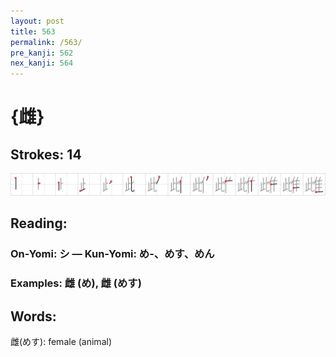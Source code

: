```yaml
---
layout: post
title: 563
permalink: /563/
pre_kanji: 562
nex_kanji: 564
---
```


# {雌}

## Strokes: 14

<div class="stroke"><img src="../images/E99B8C.png" /></div>

## Reading:

### On-Yomi: シ &mdash; Kun-Yomi: め-、めす、めん

### Examples: 雌 (め), 雌 (めす)

## Words:

雌(めす): female (animal)

